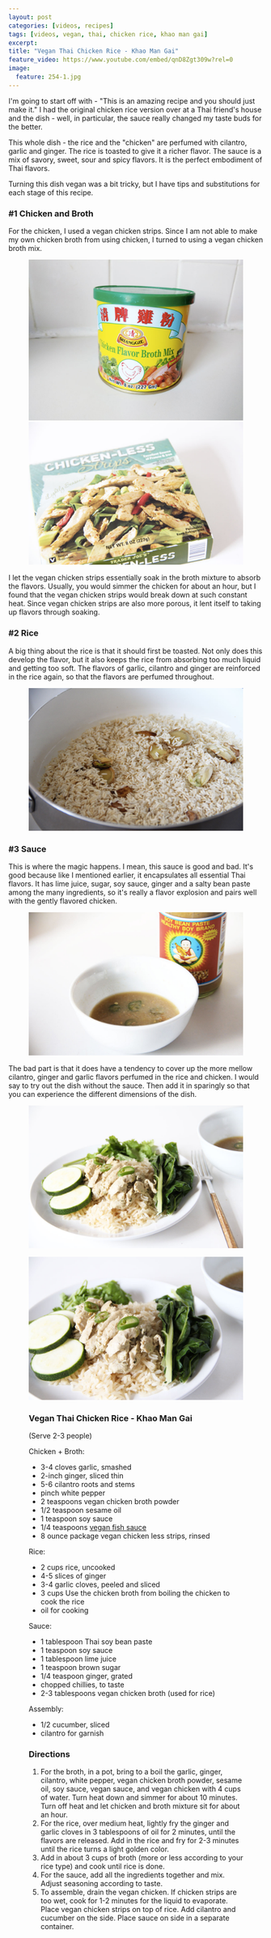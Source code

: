 ```yaml
---
layout: post
categories: [videos, recipes]
tags: [videos, vegan, thai, chicken rice, khao man gai]
excerpt: 
title: "Vegan Thai Chicken Rice - Khao Man Gai"
feature_video: https://www.youtube.com/embed/qnD8Zgt309w?rel=0
image:
  feature: 254-1.jpg
---
```


I'm going to start off with - "This is an amazing recipe and you should just make it."  I had the original chicken rice version over at a Thai friend's house and the dish - well, in particular, the sauce really changed my taste buds for the better.

This whole dish - the rice and the "chicken" are perfumed with cilantro, garlic and ginger.  The rice is toasted to give it a richer flavor.  The sauce is a mix of savory, sweet, sour and spicy flavors.  It is the perfect embodiment of Thai flavors. 

Turning this dish vegan was a bit tricky, but I have tips and substitutions for each stage of this recipe. 

### #1 Chicken and Broth

For the chicken, I used a vegan chicken strips.  Since I am not able to make my own chicken broth from using chicken, I turned to using a vegan chicken broth mix.  

<figure class="half">
<img src="/images/254-2.jpg">
<img src="/images/254-3.jpg">
</figure>

I let the vegan chicken strips essentially soak in the broth mixture to absorb the flavors.  Usually, you would simmer the chicken for about an hour, but I found that the vegan chicken strips would break down at such constant heat.  Since vegan chicken strips are also more porous, it lent itself to taking up flavors through soaking.

### #2 Rice

A big thing about the rice is that it should first be toasted.  Not only does this develop the flavor, but it also keeps the rice from absorbing too much liquid and getting too soft.  The flavors of garlic, cilantro and ginger are reinforced in the rice again, so that the flavors are perfumed throughout.

<figure>
    <img src="/images/254-6.jpg">
</figure> 


### #3 Sauce

This is where the magic happens.  I mean, this sauce is good and bad.  It's good because like I mentioned earlier, it encapsulates all essential Thai flavors.  It has lime juice, sugar, soy sauce, ginger and a salty bean paste among the many ingredients, so it's really a flavor explosion and pairs well with the gently flavored chicken.  

<figure>
    <img src="/images/254-4.jpg">
</figure> 

The bad part is that it does have a tendency to cover up the more mellow cilantro, ginger and garlic flavors perfumed in the rice and chicken.  I would say to try out the dish without the sauce.  Then add it in sparingly so that you can experience the different dimensions of the dish.  

<figure>
    <img src="/images/254-7.jpg">
</figure> 

<figure>
    <img src="/images/254-9.jpg">
</figure> 

<figure class="ingredients" markdown="1">

### Vegan Thai Chicken Rice - Khao Man Gai

(Serve 2-3 people)

Chicken + Broth:

- 3-4 cloves garlic, smashed
- 2-inch ginger, sliced thin
- 5-6 cilantro roots and stems
- pinch white pepper
- 2 teaspoons vegan chicken broth powder
- 1/2 teaspoon sesame oil
- 1 teaspoon soy sauce
- 1/4 teaspoons [vegan fish sauce](http://eastmeetskitchen.com/videos/recipes/the-ultimate-vegan-fish-sauce/)
- 8 ounce package vegan chicken less strips, rinsed

Rice:

- 2 cups rice, uncooked
- 4-5 slices of ginger
- 3-4 garlic cloves, peeled and sliced
- 3 cups Use the chicken broth from boiling the chicken to cook the rice
- oil for cooking

Sauce:

- 1 tablespoon Thai soy bean paste 
- 1 teaspoon soy sauce 
- 1 tablespoon lime juice 
- 1 teaspoon brown sugar
- 1/4 teaspoon ginger, grated
- chopped chillies, to taste
- 2-3 tablespoons vegan chicken broth (used for rice) 

Assembly:

- 1/2 cucumber, sliced
- cilantro for garnish


</figure>

<figure class="directions" markdown="1">

### Directions

1. For the broth, in a pot, bring to a boil the garlic, ginger, cilantro, white pepper, vegan chicken broth powder, sesame oil, soy sauce, vegan sauce, and vegan chicken with 4 cups of water.  Turn heat down and simmer for about 10 minutes.  Turn off heat and let chicken and broth mixture sit for about an hour.
2. For the rice, over medium heat, lightly fry the ginger and garlic cloves in 3 tablespoons of oil for 2 minutes, until the flavors are released.  Add in the rice and fry for 2-3 minutes until the rice turns a light golden color.
3. Add in about 3 cups of broth (more or less according to your rice type) and cook until rice is done.
4. For the sauce, add all the ingredients together and mix.  Adjust seasoning according to taste.
5. To assemble, drain the vegan chicken.  If chicken strips are too wet, cook for 1-2 minutes for the liquid to evaporate.  Place vegan chicken strips on top of rice.  Add cilantro and cucumber on the side.  Place sauce on side in a separate container.
